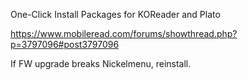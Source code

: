 One-Click Install Packages for KOReader and Plato

https://www.mobileread.com/forums/showthread.php?p=3797096#post3797096

If FW upgrade breaks Nickelmenu, reinstall. 






